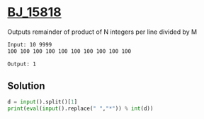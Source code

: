# [BJ_15818](https://acmicpc.net/problem/15818)

Outputs remainder of product of N integers per line divided by M

```txt
Input: 10 9999
100 100 100 100 100 100 100 100 100 100

Output: 1
```

## Solution

```py
d = input().split()[1]
print(eval(input().replace(" ","*")) % int(d))
```
